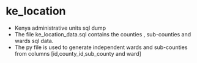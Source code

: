 # ke_location
- Kenya administrative units sql dump
 - The file ke_location_data.sql contains the counties , sub-counties and wards sql data.
 - The py file is used to generate independent wards and sub-counties from columns [id,county_id,sub_county and ward]


#



